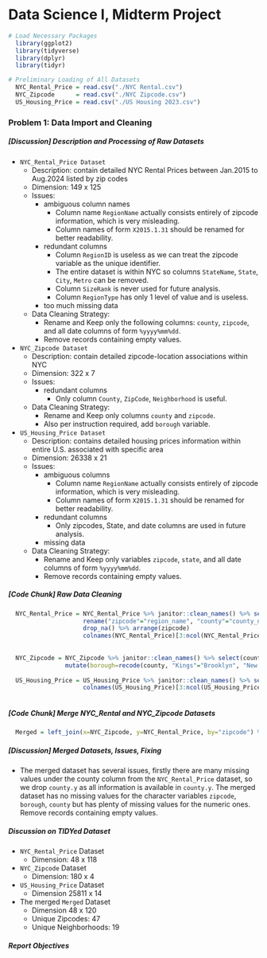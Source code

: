 Data Science I, Midterm Project
================

``` r
# Load Necessary Packages
  library(ggplot2)
  library(tidyverse)
  library(dplyr)
  library(tidyr)

# Preliminary Loading of All Datasets
  NYC_Rental_Price = read.csv("./NYC Rental.csv")
  NYC_Zipcode      = read.csv("./NYC Zipcode.csv")
  US_Housing_Price = read.csv("./US Housing 2023.csv")
```

### Problem 1: Data Import and Cleaning

##### \[Discussion\] Description and Processing of Raw Datasets

- `NYC_Rental_Price Dataset`
  - Description: contain detailed NYC Rental Prices between Jan.2015 to
    Aug.2024 listed by zip codes  
  - Dimension: 149 x 125  
  - Issues:
    - ambiguous column names
      - Column name `RegionName` actually consists entirely of zipcode
        information, which is very misleading.  
      - Column names of form `X2015.1.31` should be renamed for better
        readability.  
    - redundant columns
      - Column `RegionID` is useless as we can treat the zipcode
        variable as the unique identifier.
      - The entire dataset is within NYC so columns `StateName`,
        `State`, `City`, `Metro` can be removed.
      - Column `SizeRank` is never used for future analysis.
      - Column `RegionType` has only 1 level of value and is useless.
    - too much missing data  
  - Data Cleaning Strategy:
    - Rename and Keep only the following columns: `county`, `zipcode`,
      and all date columns of form `%yyyy%mm%dd`.
    - Remove records containing empty values.
- `NYC_Zipcode Dataset`
  - Description: contain detailed zipcode-location associations within
    NYC  
  - Dimension: 322 x 7  
  - Issues:
    - redundant columns
      - Only column `County`, `ZipCode`, `Neighborhood` is useful.
  - Data Cleaning Strategy:
    - Rename and Keep only columns `county` and `zipcode`.
    - Also per instruction required, add `borough` variable.
- `US_Housing_Price Dataset`
  - Description: contains detailed housing prices information within
    entire U.S. associated with specific area  
  - Dimension: 26338 x 21  
  - Issues:
    - ambiguous columns
      - Column name `RegionName` actually consists entirely of zipcode
        information, which is very misleading.
      - Column names of form `X2015.1.31` should be renamed for better
        readability.  
    - redundant columns
      - Only zipcodes, State, and date columns are used in future
        analysis.  
    - missing data
  - Data Cleaning Strategy:
    - Rename and Keep only variables `zipcode`, `state`, and all date
      columns of form `%yyyy%mm%dd`.
    - Remove records containing empty values.

##### \[Code Chunk\] Raw Data Cleaning

``` r
  NYC_Rental_Price = NYC_Rental_Price %>% janitor::clean_names() %>% select(-region_id, -size_rank, -region_type, -state_name, -state, -city, -metro) %>%
                     rename("zipcode"="region_name", "county"="county_name") %>% mutate(county=gsub(" County","",county)) %>% mutate(across(where(is.numeric), \(x) round(x, 2))) %>%
                     drop_na() %>% arrange(zipcode)
                     colnames(NYC_Rental_Price)[3:ncol(NYC_Rental_Price)] <- colnames(NYC_Rental_Price)[3:ncol(NYC_Rental_Price)] %>% sub("x", "", .) %>% gsub("_", "/", .) %>%
                                                                             sub("(\\d{4})/(\\d{1})/(\\d{2})", "\\1/0\\2/\\3", .)
                     
  NYC_Zipcode = NYC_Zipcode %>% janitor::clean_names() %>% select(county, zip_code, neighborhood) %>% rename("zipcode"="zip_code") %>% relocate(zipcode) %>% drop_na() %>%
                mutate(borough=recode(county, "Kings"="Brooklyn", "New York"="Manhattan", "Richmond"="Staten Island"))
  
  US_Housing_Price = US_Housing_Price %>% janitor::clean_names() %>% select(region_name, state, starts_with("x")) %>% rename("zipcode"="region_name") %>% drop_na() %>% arrange(zipcode)
                     colnames(US_Housing_Price)[3:ncol(US_Housing_Price)] <- colnames(US_Housing_Price)[3:ncol(US_Housing_Price)] %>% sub("x", "", .) %>% gsub("_", "/", .) %>%
                                                                             sub("(\\d{4})/(\\d{1})/(\\d{2})", "\\1/0\\2/\\3", .)
```

##### \[Code Chunk\] Merge NYC_Rental and NYC_Zipcode Datasets

``` r
  Merged = left_join(x=NYC_Zipcode, y=NYC_Rental_Price, by="zipcode") %>% rename("county"="county.x") %>% select(-county.y) %>% relocate(zipcode, borough, county, neighborhood) %>% drop_na()
```

##### \[Discussion\] Merged Datasets, Issues, Fixing

- The merged dataset has several issues, firstly there are many missing
  values under the county column from the `NYC_Rental_Price` dataset, so
  we drop `county.y` as all information is available in `county.y`. The
  merged dataset has no missing values for the character variables
  `zipcode`, `borough`, `county` but has plenty of missing values for
  the numeric ones. Remove records containing empty values.

##### Discussion on TIDYed Dataset

- `NYC_Rental_Price` Dataset
  - Dimension: 48 x 118
- `NYC_Zipcode` Dataset
  - Dimension: 180 x 4
- `US_Housing_Price` Dataset
  - Dimension 25811 x 14
- The merged `Merged` Dataset
  - Dimension 48 x 120
  - Unique Zipcodes: 47
  - Unique Neighborhoods: 19

##### Report Objectives

